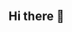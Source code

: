 ## Hi there 👋

<!--
**apkpureinstall/apkpureinstall** is a ✨ _special_ ✨ repository because its `README.md` (this file) appears on your GitHub profile.

Here are some ideas to get you started:

- 🔭 I’m currently [working on](https://apkpureinstall.com/app/) ...
- 🌱 I’m currently learning ... How to create android apps and games
- 👯 I’m looking to collaborate on ...
- 🤔 I’m looking for help with ...
- 💬 Ask me about ...
- 📫 How to reach me: ...
- 😄 Pronouns: ...
- ⚡ Fun fact: ...
-->
